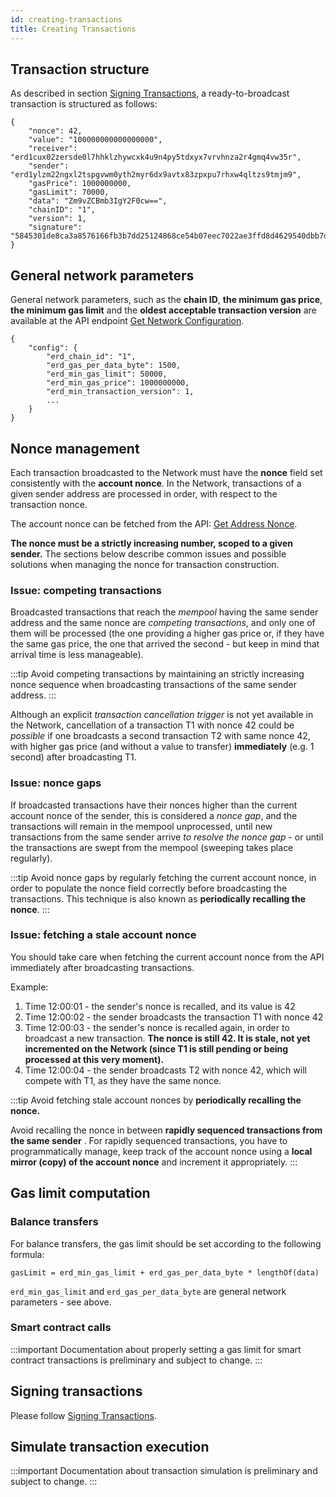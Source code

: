 ```yaml
---
id: creating-transactions
title: Creating Transactions
---
```


## **Transaction structure**

As described in section [Signing Transactions](https://docs.elrond.com/developers/signing-transactions), a ready-to-broadcast transaction is structured as follows:



```
{
    "nonce": 42,
    "value": "100000000000000000",
    "receiver": "erd1cux02zersde0l7hhklzhywcxk4u9n4py5tdxyx7vrvhnza2r4gmq4vw35r",
    "sender": "erd1ylzm22ngxl2tspgvwm0yth2myr6dx9avtx83zpxpu7rhxw4qltzs9tmjm9",
    "gasPrice": 1000000000,
    "gasLimit": 70000,
    "data": "Zm9vZCBmb3IgY2F0cw==",
    "chainID": "1",
    "version": 1,
    "signature": "5845301de8ca3a8576166fb3b7dd25124868ce54b07eec7022ae3ffd8d4629540dbb7d0ceed9455a259695e2665db614828728d0f9b0fb1cc46c07dd669d2f0e"
}
```

## **General network parameters**

General network parameters, such as the **chain ID**, **the minimum gas price**, **the minimum gas limit** and the **oldest acceptable transaction version** are available at the API endpoint [Get Network Configuration](https://docs.elrond.com/tools/rest-api-overview/network#get-network-configuration).



```
{
    "config": {
        "erd_chain_id": "1",
        "erd_gas_per_data_byte": 1500,
        "erd_min_gas_limit": 50000,
        "erd_min_gas_price": 1000000000,
        "erd_min_transaction_version": 1,
        ...
    }
}
```

## **Nonce management**

Each transaction broadcasted to the Network must have the **nonce** field set consistently with the **account nonce**. In the Network, transactions of a given sender address are processed in order, with respect to the transaction nonce. 

The account nonce can be fetched from the API: [Get Address Nonce](https://docs.elrond.com/tools/rest-api-overview/addresses#get-address-nonce).

**The nonce must be a strictly increasing number, scoped to a given sender.** The sections below describe common issues and possible solutions when managing the nonce for transaction construction.

### **Issue: competing transactions**

Broadcasted transactions that reach the *mempool* having the same sender address and the same nonce are *competing transactions*, and only one of them will be processed (the one providing a higher gas price or, if they have the same gas price, the one that arrived the second - but keep in mind that arrival time is less manageable).

:::tip
Avoid competing transactions by maintaining an strictly increasing nonce sequence when broadcasting transactions of the same sender address.
:::

Although an explicit *transaction cancellation trigger* is not yet available in the Network, cancellation of a transaction T1 with nonce 42 could be *possible* if one broadcasts a second transaction T2 with same nonce 42, with higher gas price (and without a value to transfer) **immediately** (e.g. 1 second) after broadcasting T1.

### **Issue: nonce gaps**

If broadcasted transactions have their nonces higher than the current account nonce of the sender, this is considered a *nonce gap*, and the transactions will remain in the mempool unprocessed, until new transactions from the same sender arrive *to resolve the nonce gap -* or until the transactions are swept from the mempool (sweeping takes place regularly).

:::tip
Avoid nonce gaps by regularly fetching the current account nonce, in order to populate the nonce field correctly before broadcasting the transactions. This technique is also known as **periodically recalling the nonce**.
:::

### **Issue: fetching a stale account nonce**

You should take care when fetching the current account nonce from the API immediately after broadcasting transactions.

Example:

1. Time 12:00:01 - the sender's nonce is recalled, and its value is 42
2. Time 12:00:02 - the sender broadcasts the transaction T1 with nonce 42
3. Time 12:00:03 - the sender's nonce is recalled again, in order to broadcast a new transaction. **The nonce is still 42. It is stale, not yet incremented on the Network (since T1 is still pending or being processed at this very moment).**
4. Time 12:00:04 - the sender broadcasts T2 with nonce 42, which will compete with T1, as they have the same nonce.


:::tip
Avoid fetching stale account nonces by **periodically recalling the nonce.**

Avoid recalling the nonce in between **rapidly sequenced transactions from the same sender** . For rapidly sequenced transactions, you have to programmatically manage, keep track of the account nonce using a **local mirror (copy) of the account nonce** and increment it appropriately.
:::

## **Gas limit computation**

### **Balance transfers**

For balance transfers, the gas limit should be set according to the following formula:



```
gasLimit = erd_min_gas_limit + erd_gas_per_data_byte * lengthOf(data)
```

`erd_min_gas_limit` and `erd_gas_per_data_byte` are general network parameters - see above.

### **Smart contract calls**


:::important
Documentation about properly setting a gas limit for smart contract transactions is preliminary and subject to change.
:::

## **Signing transactions**

Please follow [Signing Transactions](https://docs.elrond.com/developers/signing-transactions).

## **Simulate transaction execution**


:::important
Documentation about transaction simulation is preliminary and subject to change.
:::